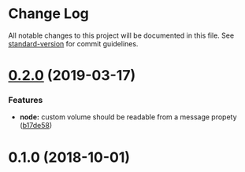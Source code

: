 # Change Log

All notable changes to this project will be documented in this file. See [standard-version](https://github.com/conventional-changelog/standard-version) for commit guidelines.

<a name="0.2.0"></a>
# [0.2.0](https://github.com/Neonox31/node-red-contrib-ghome/compare/0.1.0...0.2.0) (2019-03-17)


### Features

* **node:** custom volume should be readable from a message propety ([b17de58](https://github.com/Neonox31/node-red-contrib-ghome/commit/b17de58))



<a name="0.1.0"></a>
# 0.1.0 (2018-10-01)
